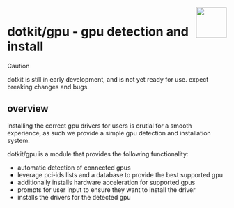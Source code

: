 <img src="https://www.dotkit.app/dk-logo.svg" width="70" align="right">

# dotkit/gpu - gpu detection and install

> [!CAUTION]
> dotkit is still in early development, and is not yet ready for use.
> expect breaking changes and bugs.

## overview

installing the correct gpu drivers for users is crutial for a smooth experience, as such we provide a simple gpu detection and installation system.

dotkit/gpu is a module that provides the following functionality:

- automatic detection of connected gpus
- leverage pci-ids lists and a database to provide the best supported gpu
- additionally installs hardware acceleration for supported gpus
- prompts for user input to ensure they want to install the driver
- installs the drivers for the detected gpu